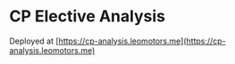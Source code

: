 # CP Elective Analysis

Deployed at [https://cp-analysis.leomotors.me](https://cp-analysis.leomotors.me)
